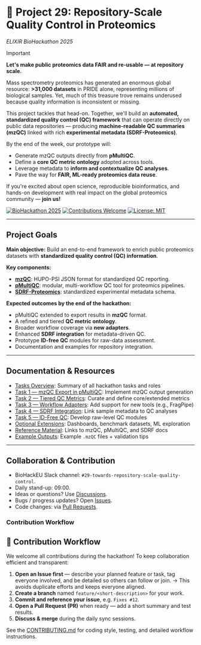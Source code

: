 # 🧬 Project 29: Repository-Scale Quality Control in Proteomics
*ELIXIR BioHackathon 2025*

> [!IMPORTANT]
> **Let's make public proteomics data FAIR and re-usable — at repository scale.**

Mass spectrometry proteomics has generated an enormous global resource:
**>31,000 datasets** in PRIDE alone, representing millions of biological samples.
Yet, much of this treasure trove remains underused because quality information is inconsistent or missing.

This project tackles that head-on.
Together, we'll build an **automated, standardized quality control (QC) framework** that can operate directly on public data repositories — producing **machine-readable QC summaries (mzQC)** linked with rich **experimental metadata (SDRF-Proteomics)**.

By the end of the week, our prototype will:
- Generate mzQC outputs directly from **pMultiQC**.
- Define a **core QC metric ontology** adopted across tools.
- Leverage metadata to **inform and contextualize QC analyses**.
- Pave the way for **FAIR, ML-ready proteomics data reuse**.

If you're excited about open science, reproducible bioinformatics, and hands-on development with real impact on the global proteomics community — **join us!**

[![BioHackathon 2025](https://img.shields.io/badge/ELIXIR-BioHackathon%202025-orange)]()
[![Contributions Welcome](https://img.shields.io/badge/Contributions-Welcome-brightgreen)]()
[![License: MIT](https://img.shields.io/badge/License-MIT-blue.svg)](LICENSE)

---

## Project Goals

**Main objective:**
Build an end-to-end framework to enrich public proteomics datasets with **standardized quality control (QC) information**.

**Key components:**
- [**mzQC**](https://github.com/HUPO-PSI/mzQC): HUPO-PSI JSON format for standardized QC reporting.
- [**pMultiQC**](https://github.com/bigbio/pmultiqc): modular, multi-workflow QC tool for proteomics pipelines.
- [**SDRF-Proteomics**](https://www.ebi.ac.uk/pride/markdownpage/sdrf): standardized experimental metadata schema.

**Expected outcomes by the end of the hackathon:**
- pMultiQC extended to export results in **mzQC** format.
- A refined and tiered **QC metric ontology**.
- Broader workflow coverage via **new adapters**.
- Enhanced **SDRF integration** for metadata-driven QC.
- Prototype **ID-free QC** modules for raw-data assessment.
- Documentation and examples for repository integration.

---

## Documentation & Resources

- [Tasks Overview](./docs/tasks/README.md): Summary of all hackathon tasks and roles
- [Task 1 — mzQC Export in pMultiQC](./docs/tasks/task1_mzqc_export.md): Implement mzQC output generation
- [Task 2 — Tiered QC Metrics](./docs/tasks/task2_metrics.md): Curate and define core/extended metrics
- [Task 3 — Workflow Adapters](./docs/tasks/task3_adapters.md): Add support for new tools (e.g., FragPipe)
- [Task 4 — SDRF Integration](./docs/tasks/task4_sdrf.md): Link sample metadata to QC analyses
- [Task 5 — ID-Free QC](./docs/tasks/task5_idfree.md): Develop raw-level QC modules
- [Optional Extensions](./docs/tasks/task6_optional.md): Dashboards, benchmark datasets, ML exploration
- [Reference Material](./docs/resources.md): Links to mzQC, pMultiQC, and SDRF docs
- [Example Outputs](./examples): Example `.mzQC` files + validation tips

---

## Collaboration & Contribution

- BioHackEU Slack channel: `#29-towards-repository-scale-quality-control`.
- Daily stand-up: 09:00.
- Ideas or questions? Use [Discussions](/discussions).
- Bugs / progress updates? Open [Issues](./issues).
- Code changes: via [Pull Requests](./pulls).

### Contribution Workflow

## 🤝 Contribution Workflow

We welcome all contributions during the hackathon!
To keep collaboration efficient and transparent:

1. **Open an Issue first** — describe your planned feature or task, tag everyone involved, and be detailed so others can follow or join.
   → This avoids duplicate efforts and keeps everyone aligned.
2. **Create a branch** named `feature/<short-description>` for your work.
3. **Commit and reference your issue**, e.g. `Fixes #12`.
4. **Open a Pull Request (PR)** when ready — add a short summary and test results.
5. **Discuss & merge** during the daily sync sessions.

See the [CONTRIBUTING.md](CONTRIBUTING.md) for coding style, testing, and detailed workflow instructions.

